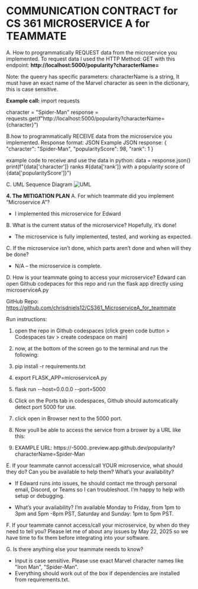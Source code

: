 # COMMUNICATION CONTRACT for CS 361 MICROSERVICE A for TEAMMATE

A. How to programmatically REQUEST data from the microservice you implemented. 
To request data I used the HTTP Method: GET
with this endpoint:
**http://localhost:5000/popularity?characterName=<CharacterName>**

Note: the queery has specific parameters: 
characterName is a string, It must have an exact name of the Marvel character as seen in the dictionary, this is case sensitive.

**Example call:**
import requests

character = "Spider-Man"
response = requests.get(f"http://localhost:5000/popularity?characterName={character}")

B.how to programmatically RECEIVE data from the microservice you implemented.
Response format: JSON
Example JSON response:
{
  "character": "Spider-Man",
  "popularityScore": 98,
  "rank": 1
}

example code to receive and use the data in python:
data = response.json()
print(f"{data['character']} ranks #{data['rank']} with a popularity score of {data['popularityScore']}")

C. UML Sequence Diagram
![UML](https://github.com/user-attachments/assets/b0a17fb4-3594-46da-b00b-037873b5343e)

**4. The MITIGATION PLAN**
A. For which teammate did you implement “Microservice A”?
- I implemented this microservice for Edward

B. What is the current status of the microservice? Hopefully, it’s done!
- The microservice is fully implemented, tested, and working as expected.

C. If the microservice isn’t done, which parts aren’t done and when will they be done?
- N/A – the microservice is complete.

D. How is your teammate going to access your microservice?
Edward can open Github codepaces for this repo and run the flask app directly using microserviceA.py

GitHub Repo: https://github.com/chrisdniels12/CS361_MicroserviceA_for_teammate

Run instructions:
1.   open the repo in Github codespaces (click green code button > Codespaces tav > create codespace on main)
2.   now, at the bottom of the screen go to the terminal and run the following:
3.   pip install -r requirements.txt
4.   export FLASK_APP=microserviceA.py
5.   flask run --host=0.0.0.0 --port=5000

6.   Click on the Ports tab in codespaces, Github should automcatically detect port 5000 for use.
7.   click open in Browser next to the 5000 port.
8.   Now youll be able to access the service from a brower by a URL like this:
9.   EXAMPLE URL: https://<your-username>-5000.<unique-id>.preview.app.github.dev/popularity?characterName=Spider-Man

E. If your teammate cannot access/call YOUR microservice, what should they do? Can you be available to help them? What’s your availability?

- If Edward runs into issues, he should contact me through personal email, Discord, or Teams so I can troubleshoot. I’m happy to help with setup or debugging.

-  What’s your availability?
I’m available Monday to Friday, from 1pm to 3pm and 5pm -8pm PST, Saturday and Sunday: 1pm to 5pm PST.


F. If your teammate cannot access/call your microservice, by when do they need to tell you?
Please let me of about any issues by May 22, 2025 so we have time to fix them before integrating into your software.

G. Is there anything else your teammate needs to know?
- Input is case sensitive. Please use exact Marvel character names like "Iron Man", "Spider-Man".
- Everything should work out of the box if dependencies are installed from requirements.txt.
